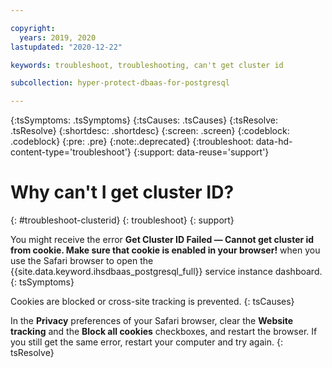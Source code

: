 ```yaml
---

copyright:
  years: 2019, 2020
lastupdated: "2020-12-22"

keywords: troubleshoot, troubleshooting, can't get cluster id

subcollection: hyper-protect-dbaas-for-postgresql

---
```


{:tsSymptoms: .tsSymptoms}
{:tsCauses: .tsCauses}
{:tsResolve: .tsResolve}
{:shortdesc: .shortdesc}
{:screen: .screen}
{:codeblock: .codeblock}
{:pre: .pre}
{:note:.deprecated}
{:troubleshoot: data-hd-content-type='troubleshoot'}
{:support: data-reuse='support'}

# Why can't I get cluster ID?
{: #troubleshoot-clusterid}
{: troubleshoot}
{: support}

You might receive the error **Get Cluster ID Failed — Cannot get cluster id from cookie. Make sure that cookie is enabled in your browser!** when you use the Safari browser to open the {{site.data.keyword.ihsdbaas_postgresql_full}} service instance dashboard.
{: tsSymptoms}

Cookies are blocked or cross-site tracking is prevented.
{: tsCauses}

In the **Privacy** preferences of your Safari browser, clear the **Website tracking** and the **Block all cookies** checkboxes, and restart the browser. If you still get the same error, restart your computer and try again.
{: tsResolve}

